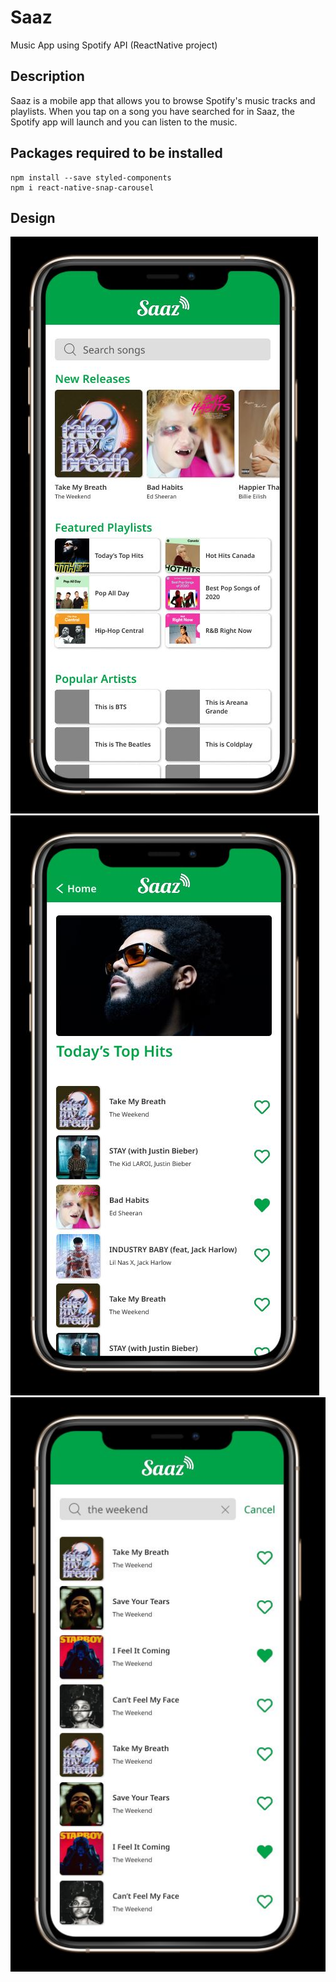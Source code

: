 # Saaz
Music App using Spotify API (ReactNative project)

## Description
Saaz is a mobile app that allows you to browse Spotify's music tracks and playlists. When you tap on a song you have searched for in Saaz, the Spotify app will launch and you can listen to the music.

## Packages required to be installed
```
npm install --save styled-components
npm i react-native-snap-carousel
```

## Design
![Image](imgs/home.jpg) ![Image](imgs/playlist.jpg) ![Image](imgs/searchresults.jpg)
